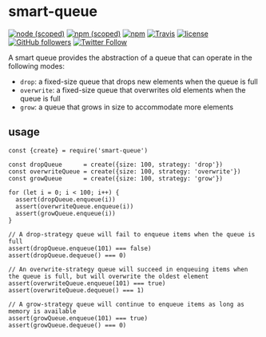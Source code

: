 # smart-queue

[![node (scoped)](https://img.shields.io/node/v/@anandsuresh/smart-queue.svg?style=plastic)](https://nodejs.org/en/download/)
[![npm (scoped)](https://img.shields.io/npm/v/@anandsuresh/smart-queue.svg?style=plastic)](https://www.npmjs.com/package/@anandsuresh/smart-queue)
[![npm](https://img.shields.io/npm/dt/@anandsuresh/smart-queue.svg?style=plastic)](https://www.npmjs.com/package/@anandsuresh/smart-queue)
[![Travis](https://img.shields.io/travis/anandsuresh/smart-queue.svg?style=plastic)](https://travis-ci.org/anandsuresh/smart-queue)
[![license](https://img.shields.io/github/license/anandsuresh/smart-queue.svg?style=plastic)](LICENSE)
[![GitHub followers](https://img.shields.io/github/followers/anandsuresh.svg?style=social&label=Follow)](https://github.com/anandsuresh)
[![Twitter Follow](https://img.shields.io/twitter/follow/anandsuresh.svg?style=social&label=Follow)](https://twitter.com/intent/follow?screen_name=anandsuresh)

A smart queue provides the abstraction of a queue that can operate in the following modes:
- `drop`: a fixed-size queue that drops new elements when the queue is full
- `overwrite`: a fixed-size queue that overwrites old elements when the queue is full
- `grow`: a queue that grows in size to accommodate more elements

## usage

```
const {create} = require('smart-queue')

const dropQueue      = create({size: 100, strategy: 'drop'})
const overwriteQueue = create({size: 100, strategy: 'overwrite'})
const growQueue      = create({size: 100, strategy: 'grow'})

for (let i = 0; i < 100; i++) {
  assert(dropQueue.enqueue(i))
  assert(overwriteQueue.enqueue(i))
  assert(growQueue.enqueue(i))
}

// A drop-strategy queue will fail to enqueue items when the queue is full
assert(dropQueue.enqueue(101) === false)
assert(dropQueue.dequeue() === 0)

// An overwrite-strategy queue will succeed in enqueuing items when the queue is full, but will overwrite the oldest element
assert(overwriteQueue.enqueue(101) === true)
assert(overwriteQueue.dequeue() === 1)

// A grow-strategy queue will continue to enqueue items as long as memory is available
assert(growQueue.enqueue(101) === true)
assert(growQueue.dequeue() === 0)
```
